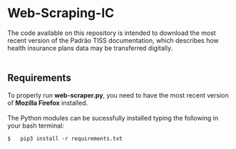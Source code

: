 # Web-Scraping-IC
The code available on this repository is intended to download the most recent version of the Padrão TISS documentation, which describes how health insurance plans data may be transferred digitally.<br />
<br />
## Requirements
To properly run **web-scraper.py**, you need to have the most recent version of **Mozilla Firefox** installed.<br />
<br />
The Python modules can be sucessfully installed typing the following in your bash terminal:
```
$   pip3 install -r requirements.txt
```